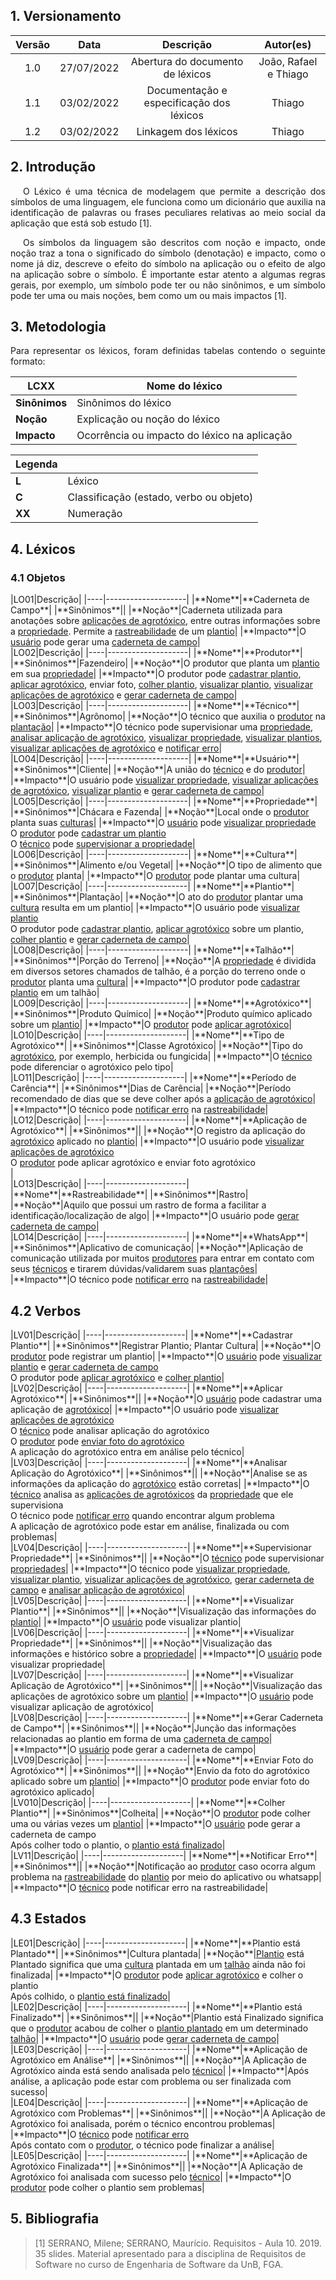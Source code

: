 ## 1. Versionamento

|Versão|Data|Descrição|Autor(es)|
|:------:|:----:|:---------:|:---------:|
|1.0|27/07/2022|Abertura do documento de léxicos|João, Rafael e Thiago|
|1.1|03/02/2022|Documentação e especificação dos léxicos|Thiago|
|1.2|03/02/2022|Linkagem dos léxicos|Thiago|

## 2. Introdução

<p style="text-align: justify; text-indent: 20px">O Léxico é uma técnica de modelagem que permite a descrição dos símbolos de uma linguagem, ele funciona como um dicionário que auxilia na identificação de palavras ou frases peculiares relativas ao meio social da aplicação que está sob estudo [1].</p>

<p style="text-align: justify; text-indent: 20px">Os símbolos da linguagem são descritos com noção e impacto, onde noção traz a tona o significado do símbolo (denotação) e impacto, como o nome já diz, descreve o efeito do símbolo na aplicação ou o efeito de algo na aplicação sobre o símbolo. É importante estar atento a algumas regras gerais, por exemplo, um símbolo pode ter ou não sinônimos, e um símbolo pode ter uma ou mais noções, bem como um ou mais impactos [1].</p>


## 3. Metodologia

<p style="text-align: justify;">Para representar os léxicos, foram definidas tabelas contendo o seguinte formato:</p>

|LCXX|**Nome do léxico**|
|----|--------------------|
|**Sinônimos**|Sinônimos do léxico|
|**Noção**|Explicação ou noção do léxico|
|**Impacto**|Ocorrência ou impacto do léxico na aplicação|

|Legenda||
|----|--------------------|
|**L**|Léxico|
|**C**|Classificação (estado, verbo ou objeto)|
|**XX**|Numeração|

## 4. Léxicos
### 4.1 Objetos

<div id="cardeneta_de_campo"/>
|LO01|Descrição|
|----|--------------------|
|**Nome**|**Caderneta de Campo**|
|**Sinônimos**||
|**Noção**|Caderneta utilizada para anotações sobre <a href="#aplicacao_agrotoxico">aplicações de agrotóxico</a>, entre outras informações sobre a <a href="#propriedade">propriedade</a>. Permite a <a href="#rastreabilidade">rastreabilidade</a> de um <a href="#plantio">plantio</a>|
|**Impacto**|O <a href="#usuario">usuário</a> pode gerar uma <a href="#cardeneta_de_campo">caderneta de campo</a>|

<div id="produtor"/>
|LO02|Descrição|
|----|--------------------|
|**Nome**|**Produtor**|
|**Sinônimos**|Fazendeiro|
|**Noção**|O produtor que planta um <a href="#plantio">plantio</a> em sua <a href="#propriedade">propriedade</a>|
|**Impacto**|O produtor pode <a href="#cadastrar_plantio">cadastrar plantio</a>, <a href="#aplicar_agrotoxico">aplicar agrotóxico</a>, enviar foto, <a href="#colher_plantio">colher plantio</a>, <a href="#visualizar_plantio">visualizar plantio</a>, <a href="#visualizar_aplicacao_agrotoxico">visualizar aplicações de agrotóxico</a> e <a href="#gerar_caderneta_de_campo">gerar caderneta de campo</a>|

<div id="tecnico"/>
|LO03|Descrição|
|----|--------------------|
|**Nome**|**Técnico**|
|**Sinônimos**|Agrônomo|
|**Noção**|O técnico que auxilia o <a href="#produtor">produtor</a> na <a href="#plantio">plantação</a>|
|**Impacto**|O técnico pode supervisionar uma <a href="#propriedade">propriedade</a>, <a href="#analisar_aplicacao_agrotoxico">analisar aplicação de agrotóxico</a>, <a href="#visualizar_propriedade">visualizar propriedade</a>, <a href="#visualizar_plantio">visualizar plantios</a>, <a href="#visualizar_aplicacao_agrotoxico">visualizar aplicações de agrotóxico</a> e <a href="#notificar_erro">notificar erro</a>|

<div id="usuario"/>
|LO04|Descrição|
|----|--------------------|
|**Nome**|**Usuário**|
|**Sinônimos**|Cliente|
|**Noção**|A união do <a href="#tecnico">técnico</a> e do <a href="#produtor">produtor</a>|
|**Impacto**|O usuário pode <a href="#visualizar_propriedade">visualizar propriedade</a>, <a href="#visualizar_aplicacao_agrotoxico">visualizar aplicações de agrotóxico</a>, <a href="#visualizar_plantio">visualizar plantio</a> e <a href="#gerar_caderneta_de_campo">gerar caderneta de campo</a>|

<div id="propriedade"/>
|LO05|Descrição|
|----|--------------------|
|**Nome**|**Propriedade**|
|**Sinônimos**|Chácara e Fazenda|
|**Noção**|Local onde o <a href="#produtor">produtor</a> planta suas <a href="#cultura">culturas</a>|
|**Impacto**|O <a href="#usuario">usuário</a> pode <a href="#visualizar_propriedade">visualizar propriedade</a><br>O <a href="#produtor">produtor</a> pode <a href="#cadastrar_plantio">cadastrar um plantio</a><br>O <a href="#tecnico">técnico</a> pode <a href="#supervisionar_propriedade">supervisionar a propriedade</a>|

<div id="cultura"/>
|LO06|Descrição|
|----|--------------------|
|**Nome**|**Cultura**|
|**Sinônimos**|Alimento e/ou Vegetal|
|**Noção**|O tipo de alimento que o <a href="#produtor">produtor</a> planta|
|**Impacto**|O <a href="#produtor">produtor</a> pode plantar uma cultura|

<div id="plantio"/>
|LO07|Descrição|
|----|--------------------|
|**Nome**|**Plantio**|
|**Sinônimos**|Plantação|
|**Noção**|O ato do <a href="#produtor">produtor</a> plantar uma <a href="#cultura">cultura</a> resulta em um plantio|
|**Impacto**|O usuário pode <a href="#visualizar_plantio">visualizar plantio</a><br>O produtor pode <a href="#cadastrar_plantio">cadastrar plantio</a>, <a href="#aplicar_agrotoxico">aplicar agrotóxico</a> sobre um plantio, <a href="#colher_plantio">colher plantio</a> e <a href="#gerar_caderneta_de_campo">gerar caderneta de campo</a>|

<div id="talhao"/>
|LO08|Descrição|
|----|--------------------|
|**Nome**|**Talhão**|
|**Sinônimos**|Porção do Terreno|
|**Noção**|A <a href="#propriedade">propriedade</a> é dividida em diversos setores chamados de talhão, é a porção do terreno onde o <a href="#produtor">produtor</a> planta uma <a href="#cultura">cultura</a>|
|**Impacto**|O produtor pode <a href="#cadastrar_plantio">cadastrar plantio</a> em um talhão|

<div id="agrotoxico"/>
|LO09|Descrição|
|----|--------------------|
|**Nome**|**Agrotóxico**|
|**Sinônimos**|Produto Químico|
|**Noção**|Produto químico aplicado sobre um <a href="#plantio">plantio</a>|
|**Impacto**|O <a href="#produtor">produtor</a> pode <a href="#aplicar_agrotoxico">aplicar agrotóxico</a>|

<div id="tipo_agrotoxico"/>
|LO10|Descrição|
|----|--------------------|
|**Nome**|**Tipo de Agrotóxico**|
|**Sinônimos**|Classe Agrotóxico|
|**Noção**|Tipo do <a href="#agrotoxico">agrotóxico</a>, por exemplo, herbicida ou fungicida|
|**Impacto**|O <a href="#tecnico">técnico</a> pode diferenciar o agrotóxico pelo tipo|

<div id="periodo_carencia"/>
|LO11|Descrição|
|----|--------------------|
|**Nome**|**Período de Carência**|
|**Sinônimos**|Dias de Carência|
|**Noção**|Período recomendado de dias que se deve colher após a <a href="#aplicacao_agrotoxico">aplicação de agrotóxico</a>|
|**Impacto**|O técnico pode <a href="#notificar_erro">notificar erro</a> na <a href="#rastreabilidade">rastreabilidade</a>|

<div id="aplicacao_agrotoxico"/>
|LO12|Descrição|
|----|--------------------|
|**Nome**|**Aplicação de Agrotóxico**|
|**Sinônimos**||
|**Noção**|O registro da aplicação do <a href="#agrotoxico">agrotóxico</a> aplicado no <a href="#plantio">plantio</a>|
|**Impacto**|O usuário pode <a href="#visualizar_aplicacao_agrotoxico">visualizar aplicações de agrotóxico</a><br>O <a href="#produtor">produtor</a> pode aplicar agrotóxico e enviar foto agrotóxico<br>|

<div id="rastreabilidade"/>
|LO13|Descrição|
|----|--------------------|
|**Nome**|**Rastreabilidade**|
|**Sinônimos**|Rastro|
|**Noção**|Aquilo que possui um rastro de forma a facilitar a identificação/localização de algo|
|**Impacto**|O usuário pode <a href="#gerar_caderneta_de_campo">gerar caderneta de campo</a>|

<div id="whatsapp"/>
|LO14|Descrição|
|----|--------------------|
|**Nome**|**WhatsApp**|
|**Sinônimos**|Aplicativo de comunicação|
|**Noção**|Aplicação de comunicação utilizada por muitos <a href="#produtor">produtores</a> para entrar em contato com seus <a href="#tecnico">técnicos</a> e tirarem dúvidas/validarem suas <a href="#plantio">plantações</a>|
|**Impacto**|O técnico pode <a href="#notificar_erro">notificar erro</a> na <a href="#rastreabilidade">rastreabilidade</a>|

## 4.2 Verbos

<div id="cadastrar_plantio"/>
|LV01|Descrição|
|----|--------------------|
|**Nome**|**Cadastrar Plantio**|
|**Sinônimos**|Registrar Plantio; Plantar Cultura|
|**Noção**|O <a href="#produtor">produtor</a> pode registrar um plantio|
|**Impacto**|O <a href="#usuario">usuário</a> pode <a href="#visualizar_plantio">visualizar plantio</a> e <a href="#gerar_caderneta_de_campo">gerar caderneta de campo</a><br>O produtor pode <a href="#aplicar_agrotoxico">aplicar agrotóxico</a> e <a href="#colher_plantio">colher plantio</a>|

<div id="aplicar_agrotoxico"/>
|LV02|Descrição|
|----|--------------------|
|**Nome**|**Aplicar Agrotóxico**|
|**Sinônimos**||
|**Noção**|O <a href="#usuario">usuário</a> pode cadastrar uma aplicação de <a href="#agrotoxico">agrotóxico</a>|
|**Impacto**|O usuário pode <a href="#visualizar_aplicacao_agrotoxico">visualizar aplicações de agrotóxico</a><br>O <a href="#tecnico">técnico</a> pode analisar aplicação do agrotóxico<br>O <a href="#produtor">produtor</a> pode <a href="#enviar_foto_agrotoxico">enviar foto do agrotóxico</a><br>A aplicação do agrotóxico entra em análise pelo técnico|

<div id="analisar_aplicacao_agrotoxico"/>
|LV03|Descrição|
|----|--------------------|
|**Nome**|**Analisar Aplicação do Agrotóxico**|
|**Sinônimos**||
|**Noção**|Analise se as informações da aplicação do <a href="#agrotoxico">agrotóxico</a> estão corretas|
|**Impacto**|O <a href="#tecnico">técnico</a> analisa as <a href="#aplicacao_agrotoxico">aplicações de agrotóxicos</a> da <a href="#propriedade">propriedade</a> que ele supervisiona<br>O técnico pode <a href="#notificar_erro">notificar erro</a> quando encontrar algum problema<br>A aplicação de agrotóxico pode estar em análise, finalizada ou com problemas|

<div id="supervisionar_propriedade"/>
|LV04|Descrição|
|----|--------------------|
|**Nome**|**Supervisionar Propriedade**|
|**Sinônimos**||
|**Noção**|O <a href="#tecnico">técnico</a> pode supervisionar <a href="#propriedade">propriedades</a>|
|**Impacto**|O técnico pode <a href="#visualizar_propriedade">visualizar propriedade</a>, <a href="#visualizar_plantio">visualizar plantio</a>, <a href="#visualizar_aplicacao_agrotoxico">visualizar aplicações de agrotóxico</a>, <a href="#gerar_caderneta_de_campo">gerar caderneta de campo</a> e <a href="#analisar_aplicacao_agrotoxico">analisar aplicação de agrotóxico</a>|

<div id="visualizar_plantio"/>
|LV05|Descrição|
|----|--------------------|
|**Nome**|**Visualizar Plantio**|
|**Sinônimos**||
|**Noção**|Visualização das informações do <a href="#plantio">plantio</a>|
|**Impacto**|O <a href="#usuario">usuário</a> pode visualizar plantio|

<div id="visualizar_propriedade"/>
|LV06|Descrição|
|----|--------------------|
|**Nome**|**Visualizar Propriedade**|
|**Sinônimos**||
|**Noção**|Visualização das informações e histórico sobre a <a href="#propriedade">propriedade</a>|
|**Impacto**|O <a href="#usuario">usuário</a> pode visualizar propriedade|

<div id="visualizar_aplicacao_agrotoxico"/>
|LV07|Descrição|
|----|--------------------|
|**Nome**|**Visualizar Aplicação de Agrotóxico**|
|**Sinônimos**||
|**Noção**|Visualização das aplicações de agrotóxico sobre um <a href="#plantio">plantio</a>|
|**Impacto**|O <a href="#usuario">usuário</a> pode visualizar aplicação de agrotóxico|

<div id="gerar_caderneta_de_campo"/>
|LV08|Descrição|
|----|--------------------|
|**Nome**|**Gerar Caderneta de Campo**|
|**Sinônimos**||
|**Noção**|Junção das informações relacionadas ao plantio em forma de uma <a href="#cardeneta_de_campo">caderneta de campo</a>|
|**Impacto**|O <a href="#usuario">usuário</a> pode gerar a caderneta de campo|

<div id="enviar_foto_agrotoxico"/>
|LV09|Descrição|
|----|--------------------|
|**Nome**|**Enviar Foto do Agrotóxico**|
|**Sinônimos**||
|**Noção**|Envio da foto do agrotóxico aplicado sobre um <a href="#plantio">plantio</a>|
|**Impacto**|O <a href="#produtor">produtor</a> pode enviar foto do agrotóxico aplicado|

<div id="colher_plantio"/>
|LV010|Descrição|
|----|--------------------|
|**Nome**|**Colher Plantio**|
|**Sinônimos**|Colheita|
|**Noção**|O <a href="#produtor">produtor</a> pode colher uma ou várias vezes um <a href="#plantio">plantio</a>|
|**Impacto**|O <a href="#usuario">usuário</a> pode gerar a caderneta de campo<br>Após colher todo o plantio, o <a href="#plantio_finalizado">plantio está finalizado</a>|

<div id="notificar_erro"/>
|LV11|Descrição|
|----|--------------------|
|**Nome**|**Notificar Erro**|
|**Sinônimos**||
|**Noção**|Notificação ao <a href="#produtor">produtor</a> caso ocorra algum problema na <a href="#rastreabilidade">rastreabilidade</a> do <a href="#plantio">plantio</a> por meio do aplicativo ou whatsapp|
|**Impacto**|O <a href="#tecnico">técnico</a> pode notificar erro na rastreabilidade|

## 4.3 Estados

<div id="plantio_plantado"/>
|LE01|Descrição|
|----|--------------------|
|**Nome**|**Plantio está Plantado**|
|**Sinônimos**|Cultura plantada|
|**Noção**|<a href="#plantio">Plantio</a> está Plantado significa que uma <a href="#cultura">cultura</a> plantada em um <a href="#talhao">talhão</a> ainda não foi finalizada|
|**Impacto**|O <a href="#produtor">produtor</a> pode <a href="#aplicar_agrotoxico">aplicar agrotóxico</a> e colher o plantio<br>Após colhido, o <a href="#plantio_finalizado">plantio está finalizado</a>|

<div id="plantio_finalizado"/>
|LE02|Descrição|
|----|--------------------|
|**Nome**|**Plantio está Finalizado**|
|**Sinônimos**||
|**Noção**|Plantio está Finalizado significa que o <a href="#produtor">produtor</a> acabou de colher o <a href="#plantio_plantado">plantio plantado</a> em um determinado <a href="#talhao">talhão</a>|
|**Impacto**|O <a href="#usuario">usuário</a> pode <a href="#gerar_caderneta_de_campo">gerar caderneta de campo</a>|

<div id="aplicacao_agrotoxico_analise"/>
|LE03|Descrição|
|----|--------------------|
|**Nome**|**Aplicação de Agrotóxico em Análise**|
|**Sinônimos**||
|**Noção**|A Aplicação de Agrotóxico ainda está sendo analisada pelo <a href="#tecnico">técnico</a>|
|**Impacto**|Após análise, a aplicação pode estar com problema ou ser finalizada com sucesso|

<div id="aplicacao_agrotoxico_problema"/>
|LE04|Descrição|
|----|--------------------|
|**Nome**|**Aplicação de Agrotóxico com Problemas**|
|**Sinônimos**||
|**Noção**|A Aplicação de Agrotóxico foi analisada, porém o técnico encontrou problemas|
|**Impacto**|O <a href="#tecnico">técnico</a> pode <a href="#notificar_erro">notificar erro</a><br>Após contato com o <a href="#produtor">produtor</a>, o técnico pode finalizar a análise|

<div id="aplicacao_agrotoxico_finalizada"/>
|LE05|Descrição|
|----|--------------------|
|**Nome**|**Aplicação de Agrotóxico Finalizada**|
|**Sinônimos**||
|**Noção**|A Aplicação de Agrotóxico foi analisada com sucesso pelo <a href="#tecnico">técnico</a>|
|**Impacto**|O <a href="#produtor">produtor</a> pode colher o plantio sem problemas|

## 5. Bibliografia
> [1] SERRANO, Milene; SERRANO, Maurício. Requisitos - Aula 10. 2019. 35 slides. Material apresentado para a disciplina de Requisitos de Software no curso de Engenharia de Software da UnB, FGA.
